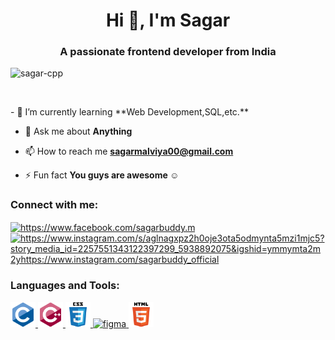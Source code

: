 <h1 align="center">Hi 👋, I'm Sagar</h1>
<h3 align="center">A passionate frontend developer from India</h3>

<p align="left"> <img src="https://komarev.com/ghpvc/?username=sagar-cpp&label=Profile%20views&color=E83845&style=flat" alt="sagar-cpp" /> </p>
<p align="left"> <a href="https://twitter.com/" target="blank"><img src="https://img.shields.io/twitter/follow/?logo=twitter&style=for-the-badge" alt="" /></a> </p>
- 🌱 I’m currently learning **Web Development,SQL,etc.**

- 💬 Ask me about **Anything**

- 📫 How to reach me **sagarmalviya00@gmail.com**

- ⚡ Fun fact **You guys are awesome ☺️**

<h3 align="left">Connect with me:</h3>
<p align="left">
<a href="https://fb.com/https://www.facebook.com/sagarbuddy.m" target="blank"><img align="center" src="https://raw.githubusercontent.com/rahuldkjain/github-profile-readme-generator/master/src/images/icons/Social/facebook.svg" alt="https://www.facebook.com/sagarbuddy.m" height="30" width="40" /></a>
<a href="https://instagram.com/https://www.instagram.com/s/aglnagxpz2h0oje3ota5odmynta5mzi1mjc5?story_media_id=2257551343122397299_5938892075&igshid=ymmymta2m2yhttps://www.instagram.com/sagarbuddy_official" target="blank"><img align="center" src="https://raw.githubusercontent.com/rahuldkjain/github-profile-readme-generator/master/src/images/icons/Social/instagram.svg" alt="https://www.instagram.com/s/aglnagxpz2h0oje3ota5odmynta5mzi1mjc5?story_media_id=2257551343122397299_5938892075&igshid=ymmymta2m2yhttps://www.instagram.com/sagarbuddy_official" height="30" width="40" /></a>
</p>

<h3 align="left">Languages and Tools:</h3>
<p align="left"> <a href="https://www.cprogramming.com/" target="_blank" rel="noreferrer"> <img src="https://raw.githubusercontent.com/devicons/devicon/master/icons/c/c-original.svg" alt="c" width="40" height="40"/> </a> <a href="https://www.w3schools.com/cpp/" target="_blank" rel="noreferrer"> <img src="https://raw.githubusercontent.com/devicons/devicon/master/icons/cplusplus/cplusplus-original.svg" alt="cplusplus" width="40" height="40"/> </a> <a href="https://www.w3schools.com/css/" target="_blank" rel="noreferrer"> <img src="https://raw.githubusercontent.com/devicons/devicon/master/icons/css3/css3-original-wordmark.svg" alt="css3" width="40" height="40"/> </a> <a href="https://www.figma.com/" target="_blank" rel="noreferrer"> <img src="https://www.vectorlogo.zone/logos/figma/figma-icon.svg" alt="figma" width="40" height="40"/> </a> <a href="https://www.w3.org/html/" target="_blank" rel="noreferrer"> <img src="https://raw.githubusercontent.com/devicons/devicon/master/icons/html5/html5-original-wordmark.svg" alt="html5" width="40" height="40"/> </a> </p>


